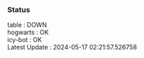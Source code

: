 ### Status


table : DOWN  
hogwarts : OK  
icy-bot : OK  
Latest Update : 2024-05-17 02:21:57.526758
